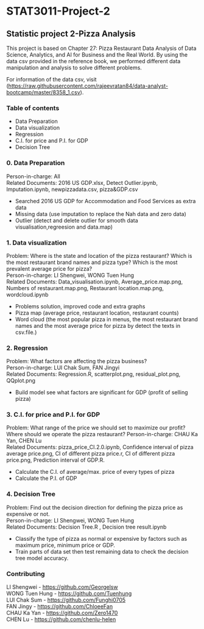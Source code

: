 # STAT3011-Project-2
## Statistic project 2-Pizza Analysis 
This project is based on Chapter 27: Pizza Restaurant Data Analysis of Data Science, Analytics, and AI for Business and the Real World. By using the data csv provided in the reference book, we performed different data manipulation and analysis to solve different problems.  

For information of the data csv, visit (https://raw.githubusercontent.com/rajeevratan84/data-analyst-bootcamp/master/8358_1.csv).  

### Table of contents  
- Data Preparation 
- Data visualization  
- Regression  
- C.I. for price and P.I. for GDP  
- Decision Tree  

### 0. Data Preparation  
Person-in-charge: All  
Related Documents: 2016 US GDP.xlsx, Detect Outlier.ipynb, Imputation.ipynb, newpizzadata.csv, pizza&GDP.csv  
- Searched 2016 US GDP for Accommodation and Food Services as extra data  
- Missing data (use imputation to replace the Nah data and zero data)  
- Outlier (detect and delete outlier for smooth data visualisation,regreesion and data.map)  


### 1. Data visualization  
Problem: Where is the state and location of the pizza restaurant?  Which is the most restaurant brand names and pizza type? Which is the most prevalent average price for pizza?  
Person-in-charge: LI Shengwei, WONG Tuen Hung  
Related Documents: Data_visualisation.ipynb, Average_price.map.png, Numbers of restaurant.map.png, Restaurant location.map.png, wordcloud.ipynb
- Problems solution, improved code and extra graphs
- Pizza map (average price, restaurant location, restaurant counts)
- Word cloud (the most popular pizza in menus, the most restaurant brand names and the most average price for pizza by detect the texts in csv.file.) 

### 2. Regression  
Problem: What factors are affecting the pizza business?  
Person-in-charge: LUI Chak Sum, FAN Jingyi  
Related Documents: Regression.R, scatterplot.png, residual_plot.png, QQplot.png  
- Build model see what factors are significant for GDP (profit of selling pizza)  

### 3. C.I. for price and P.I. for GDP   
Problem: What range of the price we should set to maximize our profit?  
         Where should we operate the pizza restaurant?
Person-in-charge: CHAU Ka Yan, CHEN Lu  
Related Documents: pizza_price_CI.2.0.ipynb, Confidence interval of pizza average price.png, CI of different pizza price.r, CI of different pizza price.png, Prediction interval of GDP.R.
- Calculate the C.I. of average/max. price of every types of pizza  
- Calculate the P.I. of GDP  

### 4. Decision Tree  
Problem: Find out the decision direction for defining the pizza price as expensive or not.  
Person-in-charge: LI Shengwei, WONG Tuen Hung  
Related Documents:  Decision Tree.R , Decision tree result.ipynb
- Classify the type of pizza as normal or expensive by factors such as maximum price, minimum price or GDP. 
- Train parts of data set then test remaining data to check the decision tree model accuracy.

### Contributing
LI Shengwei - https://github.com/Georgelsw  
WONG Tuen Hung - https://github.com/Tuenhung  
LUI Chak Sum - https://github.com/Funghi0705  
FAN Jingy - https://github.com/ChloeeFan  
CHAU Ka Yan - https://github.com/Zero1470  
CHEN Lu - https://github.com/chenlu-helen  
